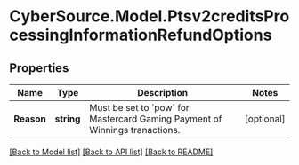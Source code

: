 # CyberSource.Model.Ptsv2creditsProcessingInformationRefundOptions
## Properties

Name | Type | Description | Notes
------------ | ------------- | ------------- | -------------
**Reason** | **string** | Must be set to &#x60;pow&#x60; for Mastercard Gaming Payment of Winnings tranactions. | [optional] 

[[Back to Model list]](../README.md#documentation-for-models) [[Back to API list]](../README.md#documentation-for-api-endpoints) [[Back to README]](../README.md)

